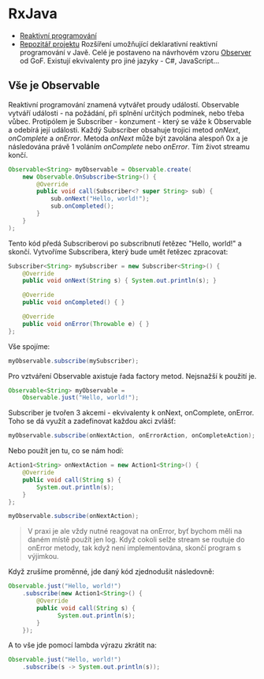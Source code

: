 # RxJava

* [Reaktivní programování](http://reactivex.io/)
* [Repozitář projektu](https://github.com/ReactiveX/RxJava)
Rozšíření umožňující deklarativní reaktivní programování v Javě. Celé je postaveno na návrhovém vzoru [Observer](https://en.wikipedia.org/wiki/Observer_pattern) od GoF. Existují ekvivalenty pro jiné jazyky - C#, JavaScript...

## Vše je Observable
Reaktivní programování znamená vytvářet proudy událostí. Observable vytváří události - na požádání, při splnění určitých podmínek, nebo třeba vůbec. Protipólem je Subscriber - konzument - který se váže k Observable a odebírá její události. Každý Subscriber obsahuje trojici metod *onNext*, *onComplete* a *onError*. Metoda *onNext* může být zavolána alespoň 0x a je následována právě 1 voláním *onComplete* nebo *onError*. Tím život streamu končí.

```Java
Observable<String> myObservable = Observable.create(
    new Observable.OnSubscribe<String>() {
        @Override
        public void call(Subscriber<? super String> sub) {
            sub.onNext("Hello, world!");
            sub.onCompleted();
        }
    }
);
```

Tento kód předá Subscriberovi po subscribnutí řetězec "Hello, world!" a skončí. Vytvoříme Subscribera, který bude umět řetězec zpracovat:

```Java
Subscriber<String> mySubscriber = new Subscriber<String>() {
    @Override
    public void onNext(String s) { System.out.println(s); }

    @Override
    public void onCompleted() { }

    @Override
    public void onError(Throwable e) { }
};
```

Vše spojíme:

```Java
myObservable.subscribe(mySubscriber);
```

Pro vztváření Observable axistuje řada factory metod. Nejsnažší k použití je.

```Java
Observable<String> myObservable =
    Observable.just("Hello, world!");
```

Subscriber je tvořen 3 akcemi - ekvivalenty k onNext, onComplete, onError. Toho se dá využít a zadefinovat každou akci zvlášť:

```Java
myObservable.subscribe(onNextAction, onErrorAction, onCompleteAction);
```

Nebo použít jen tu, co se nám hodí:

```Java
Action1<String> onNextAction = new Action1<String>() {
    @Override
    public void call(String s) {
        System.out.println(s);
    }
};

myObservable.subscribe(onNextAction);
```

> V praxi je ale vždy nutné reagovat na onError, byť bychom měli na daném místě použít jen log. Když cokoli selže stream se routuje do onError metody, tak když není implementována, skončí program s výjimkou.

Když zrušíme proměnné, jde daný kód zjednodušit následovně:

```Java
Observable.just("Hello, world!")
    .subscribe(new Action1<String>() {
        @Override
        public void call(String s) {
              System.out.println(s);
        }
    });
```

A to vše jde pomocí lambda výrazu zkrátit na:

```Java
Observable.just("Hello, world!")
    .subscribe(s -> System.out.println(s));
```



